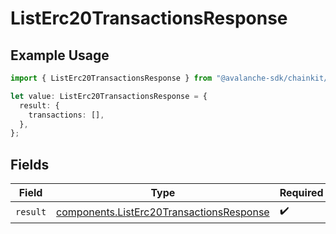# ListErc20TransactionsResponse

## Example Usage

```typescript
import { ListErc20TransactionsResponse } from "@avalanche-sdk/chainkit/models/operations";

let value: ListErc20TransactionsResponse = {
  result: {
    transactions: [],
  },
};
```

## Fields

| Field                                                                                                | Type                                                                                                 | Required                                                                                             | Description                                                                                          |
| ---------------------------------------------------------------------------------------------------- | ---------------------------------------------------------------------------------------------------- | ---------------------------------------------------------------------------------------------------- | ---------------------------------------------------------------------------------------------------- |
| `result`                                                                                             | [components.ListErc20TransactionsResponse](../../models/components/listerc20transactionsresponse.md) | :heavy_check_mark:                                                                                   | N/A                                                                                                  |
